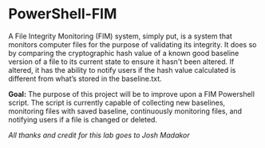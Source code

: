# PowerShell-FIM

A File Integrity Monitoring (FIM) system, simply put, is a system that monitors computer files for the purpose of validating its integrity. It does so by comparing the cryptographic hash value of a known good baseline version of a file to its current state to ensure it hasn't been altered. If altered, it has the ability to notify users if the hash value calculated is different from what’s stored in the baseline.txt.

**Goal:** The purpose of this project will be to improve upon a FIM Powershell script. The script is currently capable of collecting new baselines, monitoring files with saved baseline, continuously monitoring files, and notifying users if a file is changed or deleted. 


*All thanks and credit for this lab goes to Josh Madakor*
